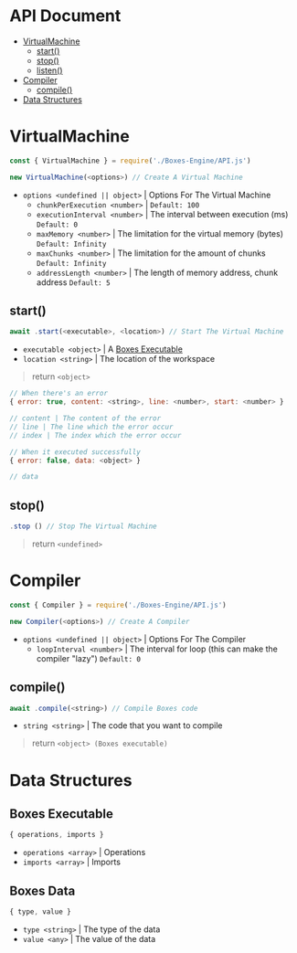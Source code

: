 # API Document

* [VirtualMachine](#virtualmachine)
  * [start()](#start)
  * [stop()](#stop)
  * [listen()](#listen)
* [Compiler](#compiler)
  * [compile()](#compile)
* [Data Structures](datastructures)

# VirtualMachine
```js
const { VirtualMachine } = require('./Boxes-Engine/API.js')

new VirtualMachine(<options>) // Create A Virtual Machine
```
* `options <undefined || object>` | Options For The Virtual Machine
  * `chunkPerExecution <number>` | `Default: 100`
  * `executionInterval <number>` | The interval between execution (ms) `Default: 0`
  * `maxMemory <number>` |  The limitation for the virtual memory (bytes) `Default: Infinity`
  * `maxChunks <number>` | The limitation for the amount of chunks `Default: Infinity`
  * `addressLength <number>` | The length of memory address, chunk address `Default: 5`
 
## start()
```js
await .start(<executable>, <location>) // Start The Virtual Machine
```
* `executable <object>` | A [Boxes Executable](#boxesexecutable)
* `location <string>` | The location of the workspace

> return `<object>`

```js
// When there's an error
{ error: true, content: <string>, line: <number>, start: <number> }

// content | The content of the error
// line | The line which the error occur
// index | The index which the error occur

// When it executed successfully
{ error: false, data: <object> }

// data
```

## stop()
```js
.stop () // Stop The Virtual Machine
```

> return `<undefined>`

# Compiler
```js
const { Compiler } = require('./Boxes-Engine/API.js')

new Compiler(<options>) // Create A Compiler
```
* `options <undefined || object>` | Options For The Compiler
  * `loopInterval <number>` | The interval for loop (this can make the compiler "lazy") `Default: 0`

## compile()
```js
await .compile(<string>) // Compile Boxes code
```
* `string <string>` | The code that you want to compile

> return `<object> (Boxes executable)`

# Data Structures

## Boxes Executable
```js
{ operations, imports }
```
* `operations <array>` | Operations
* `imports <array>` | Imports

## Boxes Data
```js
{ type, value }
```
* `type <string>` | The type of the data
* `value <any>` | The value of the data
